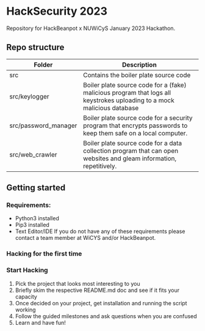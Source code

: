 # HackSecurity 2023

Repository for HackBeanpot x NUWiCyS January 2023 Hackathon.

## Repo structure

| Folder               | Description                                                                                                             |
| -------------------- | ----------------------------------------------------------------------------------------------------------------------- |
| src                  | Contains the boiler plate source code                                                                                   |
| src/keylogger        | Boiler plate source code for a (fake) malicious program that logs all keystrokes uploading to a mock malicious database |
| src/password_manager | Boiler plate source code for a security program that encrypts passwords to keep them safe on a local computer.          |
| src/web_crawler      | Boiler plate source code for a data collection program that can open websites and gleam information, repetitively.      |

## Getting started

### Requirements:

- Python3 installed
- Pip3 installed
- Text Editor/IDE
  If you do not have any of these requirements please contact a team member at WiCYS and/or HackBeanpot.

### Hacking for the first time

### Start Hacking

1. Pick the project that looks most interesting to you
2. Briefly skim the respective README.md doc and see if it fits your capacity
3. Once decided on your project, get installation and running the script working
4. Follow the guided milestones and ask questions when you are confused
5. Learn and have fun!
